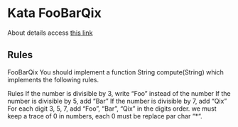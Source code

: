 # Kata FooBarQix

About details access [this link](http://codingdojo.org/kata/FooBarQix/)

## Rules
FooBarQix
You should implement a function String compute(String) which implements the following rules.

Rules
If the number is divisible by 3, write “Foo” instead of the number
If the number is divisible by 5, add “Bar”
If the number is divisible by 7, add “Qix”
For each digit 3, 5, 7, add “Foo”, “Bar”, “Qix” in the digits order.
we must keep a trace of 0 in numbers, each 0 must be replace par char “*“.